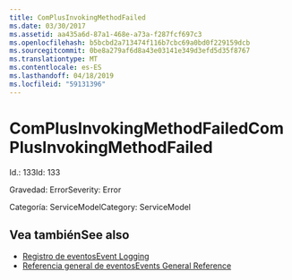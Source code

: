```yaml
---
title: ComPlusInvokingMethodFailed
ms.date: 03/30/2017
ms.assetid: aa435a6d-87a1-468e-a73a-f287fcf697c3
ms.openlocfilehash: b5bcbd2a713474f116b7cbc69a0bd0f229159dcb
ms.sourcegitcommit: 0be8a279af6d8a43e03141e349d3efd5d35f8767
ms.translationtype: MT
ms.contentlocale: es-ES
ms.lasthandoff: 04/18/2019
ms.locfileid: "59131396"
---
```

# <a name="complusinvokingmethodfailed"></a><span data-ttu-id="887c5-102">ComPlusInvokingMethodFailed</span><span class="sxs-lookup"><span data-stu-id="887c5-102">ComPlusInvokingMethodFailed</span></span>
<span data-ttu-id="887c5-103">Id.: 133</span><span class="sxs-lookup"><span data-stu-id="887c5-103">Id: 133</span></span>  
  
 <span data-ttu-id="887c5-104">Gravedad: Error</span><span class="sxs-lookup"><span data-stu-id="887c5-104">Severity: Error</span></span>  
  
 <span data-ttu-id="887c5-105">Categoría: ServiceModel</span><span class="sxs-lookup"><span data-stu-id="887c5-105">Category: ServiceModel</span></span>  
  
## <a name="see-also"></a><span data-ttu-id="887c5-106">Vea también</span><span class="sxs-lookup"><span data-stu-id="887c5-106">See also</span></span>

- [<span data-ttu-id="887c5-107">Registro de eventos</span><span class="sxs-lookup"><span data-stu-id="887c5-107">Event Logging</span></span>](../../../../../docs/framework/wcf/diagnostics/event-logging/index.md)
- [<span data-ttu-id="887c5-108">Referencia general de eventos</span><span class="sxs-lookup"><span data-stu-id="887c5-108">Events General Reference</span></span>](../../../../../docs/framework/wcf/diagnostics/event-logging/events-general-reference.md)
